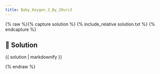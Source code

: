 ```yaml
---
title: Baby_Keygen_2_By_2Ourc3
---
```


{% raw %}{% capture solution %}
{% include_relative solution.txt %}
{% endcapture %}

## 📝 Solution

{{ solution | markdownify }}

{% endraw %}
